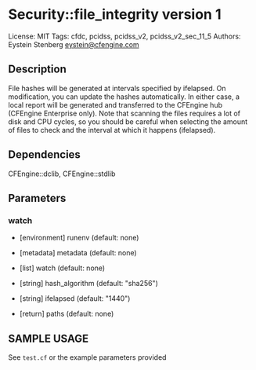 # Security::file_integrity version 1

License: MIT
Tags: cfdc, pcidss, pcidss_v2, pcidss_v2_sec_11_5
Authors: Eystein Stenberg <eystein@cfengine.com>

## Description
File hashes will be generated at intervals specified by ifelapsed. On modification, you can update the hashes automatically. In either case, a local report will be generated and transferred to the CFEngine hub (CFEngine Enterprise only). Note that scanning the files requires a lot of disk and CPU cycles, so you should be careful when selecting the amount of files to check and the interval at which it happens (ifelapsed).

## Dependencies
CFEngine::dclib, CFEngine::stdlib

## Parameters
### watch
* [environment] runenv (default: none)

* [metadata] metadata (default: none)

* [list] watch (default: none)

* [string] hash_algorithm (default: "sha256")

* [string] ifelapsed (default: "1440")

* [return] paths (default: none)


## SAMPLE USAGE
See `test.cf` or the example parameters provided

